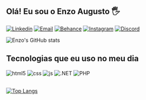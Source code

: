 ## Olá! Eu sou o Enzo Augusto 🖐️

[![Linkedin](https://img.shields.io/badge/LinkedIn-0077B5?style=for-the-badge&logo=linkedin&logoColor=white)](https://www.linkedin.com/in/enzoaugustocoelho)
[![Email](https://img.shields.io/badge/Gmail-D14836?style=for-the-badge&logo=gmail&logoColor=white)](https://www.linkedin.com/in/enzoaugustocoelho)
[![Behance](https://img.shields.io/badge/-Behance-blue?style=for-the-badge&logo=behance&logoColor=white)](https://instagram.com/enzogussi)
[![Instagram](https://img.shields.io/badge/Instagram-E4405F?style=for-the-badge&logo=instagram&logoColor=white)](https://instagram.com/enzogussi)
[![Discord](https://img.shields.io/badge/Discord-7289DA?style=for-the-badge&logo=discord&logoColor=white)](https://www.linkedin.com/in/enzoaugustocoelho)

![Enzo's GitHub stats](https://github-readme-stats.vercel.app/api?username=enzoaugustoc&show_icons=true&theme=radical)

## Tecnologias que eu uso no meu dia

<div style="display: inline_block">
  <img align="center" alt="html5" src="https://img.shields.io/badge/HTML5-E34F26?style=for-the-badge&logo=html5&logoColor=white" />
  <img align="center" alt="css" src="https://img.shields.io/badge/CSS3-1572B6?style=for-the-badge&logo=css3&logoColor=white" />
  <img align="center" alt="js" src="https://img.shields.io/badge/JavaScript-F7DF1E?style=for-the-badge&logo=javascript&logoColor=black" />
  <img align="center" alt=".NET" src="https://img.shields.io/badge/.NET-5C2D91?style=for-the-badge&logo=.net&logoColor=white" />
  <img align="center" alt="PHP" src="https://img.shields.io/badge/PHP-777BB4?style=for-the-badge&logo=php&logoColor=white" />
 </div><br/>
 
 [![Top Langs](https://github-readme-stats.vercel.app/api/top-langs/?username=enzoaugustoc&layout=compact)](https://github.com/enzoaugustoc/github-readme-stats)
